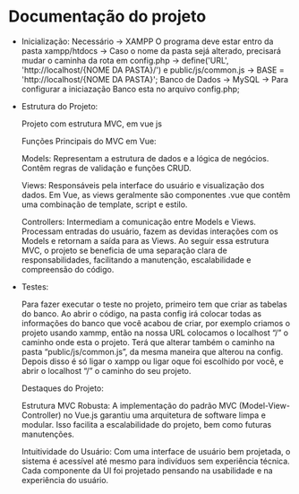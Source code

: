 # Documentação do projeto

- Inicialização:
  Necessário -> XAMPP
  O programa deve estar entro da pasta xampp/htdocs 
    -> Caso o nome da pasta sejá alterado, precisará mudar o caminha da rota em config.php -> define('URL', 'http://localhost/{NOME DA PASTA}/') e
    public/js/common.js -> BASE = 'http://localhost/{NOME DA PASTA}';
  Banco de Dados -> MySQL
    -> Para configurar a iniciazação Banco esta no arquivo config.php;

- Estrutura do Projeto:
  
    Projeto com estrutura MVC, em vue js
  
    Funções Principais do MVC em Vue:
  
    Models:
    Representam a estrutura de dados e a lógica de negócios.
    Contêm regras de validação e funções CRUD.
  
    Views:
    Responsáveis pela interface do usuário e visualização dos dados.
    Em Vue, as views geralmente são componentes .vue que contêm uma combinação de template, script e estilo.
  
    Controllers:
    Intermediam a comunicação entre Models e Views.
    Processam entradas do usuário, fazem as devidas interações com os Models e retornam a saída para as Views.
    Ao seguir essa estrutura MVC, o projeto se beneficia de uma separação clara de responsabilidades, facilitando a manutenção, escalabilidade e compreensão do código.

- Testes:
  
  Para fazer executar o teste no projeto, primeiro tem que criar as tabelas do banco. Ao abrir o código, na pasta config irá colocar todas as informações do banco que você
  acabou de criar, por exemplo criamos o projeto usando xammp, então na nossa URL colocamos o localhost “/” o caminho onde esta o projeto. Terá que alterar também o caminho
  na pasta “public/js/common.js”, da mesma maneira que alterou na config. Depois disso é só ligar o xampp ou ligar oque foi escolhido por você, e abrir o localhost “/” o caminho do seu projeto. 
  
  Destaques do Projeto:
  
  Estrutura MVC Robusta: A implementação do padrão MVC (Model-View-Controller) no Vue.js garantiu uma arquitetura de software limpa e modular. 
  Isso facilita a escalabilidade do projeto, bem como futuras manutenções.
  
  Intuitividade do Usuário: Com uma interface de usuário bem projetada, o sistema é acessível até mesmo para indivíduos sem experiência técnica. 
  Cada componente da UI foi projetado pensando na usabilidade e na experiência do usuário.

